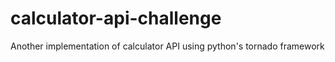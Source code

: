 # calculator-api-challenge
Another implementation of calculator API using python's tornado framework
